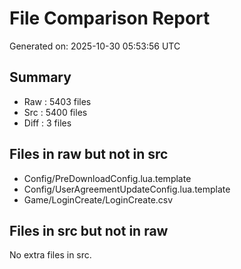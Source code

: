 # File Comparison Report

Generated on: 2025-10-30 05:53:56 UTC

## Summary

 - Raw   :     5403 files
 - Src   :     5400 files
 - Diff  :        3 files

## Files in raw but not in src

- Config/PreDownloadConfig.lua.template
- Config/UserAgreementUpdateConfig.lua.template
- Game/LoginCreate/LoginCreate.csv

## Files in src but not in raw

No extra files in src.

